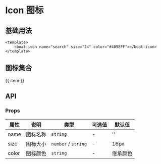 # Icon 图标

## 基础用法

```vue
<template>
    <boat-icon name="search" size="24" color="#409EFF"></boat-icon>
</template>
```

## 图标集合

<div :class="$style.iconBox">
    <div :class="$style.iconItem" v-for="item in icons" :key="item">
        <boat-icon :name="item" size="24"></boat-icon>
        <p> {{ item }} </p>
    </div>
</div>

<script setup>
import { computed } from 'vue'

const icons = computed(()=>{
    return ['search', 'info', 'error', 'success', 'close', 'warning']
})
</script>

<style module>
.iconBox {
    display: grid;
    grid-template-columns: repeat(4, 1fr);
    margin-top: 32px;
    box-sizing: border-box;
}
.iconItem {
    display: flex;
    flex-direction: column;
    justify-content: center;
    align-items: center;
    width: 100%;
    height: 80px;
    box-shadow: 0 0 0 1px #807b7b;
    box-sizing: border-box;
    transition: all 0.3s;

    p {
        margin: 8px 0 0 0;
    }

    &:hover{
        background: rgba(156, 154, 154, 0.3);
        cursor: pointer;
    }
}
</style>

## API

### Props

| 属性  | 说明     | 类型                | 可选值 | 默认值   |
| ----- | -------- | ------------------- | ------ | -------- |
| name  | 图标名称 | `string`            | -      | ''       |
| size  | 图标大小 | `number` / `string` | -      | 16px     |
| color | 图标颜色 | `string`            | -      | 继承颜色 |
